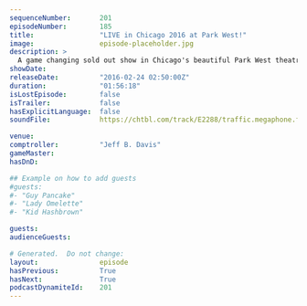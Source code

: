 ```yaml
---
sequenceNumber:       201
episodeNumber:        185
title:                "LIVE in Chicago 2016 at Park West!"
image:                episode-placeholder.jpg
description: >
  A game changing sold out show in Chicago's beautiful Park West theatre! Music by Babes. Watch the video at harmontown.com/live, become a member!
showDate:             
releaseDate:          "2016-02-24 02:50:00Z"
duration:             "01:56:18"
isLostEpisode:        false
isTrailer:            false
hasExplicitLanguage:  false
soundFile:            https://chtbl.com/track/E2288/traffic.megaphone.fm/STA8739285076.mp3?updated=1560540027

venue:                
comptroller:          "Jeff B. Davis"
gameMaster:           
hasDnD:               

## Example on how to add guests
#guests:
#- "Guy Pancake"
#- "Lady Omelette"
#- "Kid Hashbrown"

guests:
audienceGuests:

# Generated.  Do not change:
layout:               episode
hasPrevious:          True
hasNext:              True
podcastDynamiteId:    201
---
```

